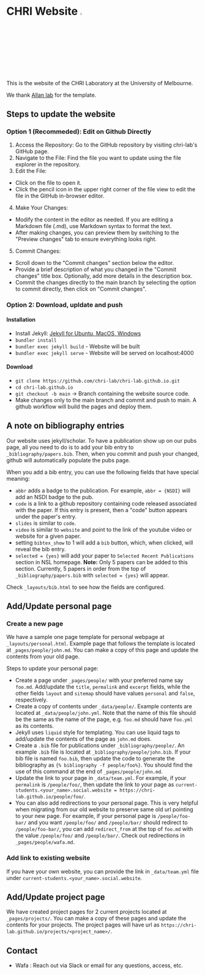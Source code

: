 # CHRI Website <a href="https://chri-lab.github.io/"><img src="images/logopic/chri-logo.png" width="4%" alt="CHRI Logo"></a>

This is the website of the CHRI Laboratory at the University of Melbourne.

We thank [Allan lab](http://www.allanlab.org/aboutwebsite.html) for the template.



## Steps to update the website

### Option 1 (Recommeded): Edit on Github Directly

1. Access the Repository: Go to the GitHub repository by visiting chri-lab's GitHub page.
2. Navigate to the File: Find the file you want to update using the file explorer in the repository.
3. Edit the File:
- Click on the file to open it.
- Click the pencil icon in the upper right corner of the file view to edit the file in the GitHub in-browser editor.
4. Make Your Changes:
- Modify the content in the editor as needed. If you are editing a Markdown file (.md), use Markdown syntax to format the text.
- After making changes, you can preview them by switching to the "Preview changes" tab to ensure everything looks right.
5. Commit Changes:
- Scroll down to the "Commit changes" section below the editor.
- Provide a brief description of what you changed in the "Commit changes" title box. Optionally, add more details in the description box.
- Commit the changes directly to the main branch by selecting the option to commit directly, then click on "Commit changes".


### Option 2: Download, upldate and push

#### Installation

- Install Jekyll: [Jekyll for Ubuntu, MacOS, Windows](https://jekyllrb.com/docs/installation/)
- `bundler install`
- `bundler exec jekyll build` - Website will be built
- `bundler exec jekyll serve` - Website will be served on localhost:4000

#### Download

- `git clone https://github.com/chri-lab/chri-lab.github.io.git`
- `cd chri-lab.github.io`
- `git checkout -b main` -> Branch containing the website source code.
- Make changes only to the main branch and commit and push to main. A github workflow will build the pages and deploy them. 

## A note on bibliography entries

Our website uses jekyll/scholar. To have a publication show up on our pubs page, all you need to do is to add your bib entry to `_bibliography/papers.bib`. Then, when you commit and push your changed, github will automatically populate the pubs page.

When you add a bib entry, you can use the following fields that have special meaning:

- `abbr` adds a badge to the publication. For example, `abbr = {NSDI}` will add an NSDI badge to the pub.
- `code` is a link to a github repository containing code released associated with the paper. If this entry is present, then a "code" button appears under the paper's entry.
- `slides` is similar to `code`.
- `video` is similar to `website` and point to the link of the youtube video or website for a given paper.
- setting `bibtex_show` to 1 will add a `bib` button, which, when clicked, will reveal the bib entry.
- `selected = {yes}` will add your paper to `Selected Recent Publications` section in NSL homepage. **Note:** Only 5 papers can be added to this section. Currently, 5 papers in order from the top of `_bibliography/papers.bib` with `selected = {yes}` will appear. 

Check `_layouts/bib.html` to see how the fields are configured.

## Add/Update personal page

### Create a new page

We have a sample one page template for personal webpage at `_layouts/personal.html`. Example page that follows the template is located at `_pages/people/john.md`. You can make a copy of this page and update the contents from your old page.

Steps to update your personal page:

- Create a page under `_pages/people/` with your preferred name say `foo.md`. Add/update the `title`, `permalink` and `excerpt` fields, while the other fields `layout` and `sitemap` should have values `personal` and `false`, respectively.
- Create a copy of contents under `_data/people/`. Example contents are located at `_data/people/john.yml`. Note that the name of this file should be the same as the name of the page, e.g. `foo.md` should have `foo.yml` as its contents.
- Jekyll uses `liquid` style for templating. You can use liquid tags to add/update the contents of the page as `john.md` does.
- Create a `.bib` file for publications under `_bibliography/people/`. An example `.bib` file is located at `_bibliography/people/john.bib`. If your bib file is named `foo.bib`, then update the code to generate the bibliography as `{% bibliography -f people/foo%}`. You should find the use of this command at the end of `_pages/people/john.md`.
- Update the link to your page in `_data/team.yml`. For example, if your `permalink` is `/people/foo/`, then update the link to your page as `current-students.<your_name>.social.website = https://chri-lab.github.io/people/foo/`.
- You can also add redirections to your personal page. This is very helpful when migrating from our old website to preserve same old url pointing to your new page. For example, if your personal page is `/people/foo-bar/` and you want `/people/foo/` and `/people/bar/` should redirect to `/people/foo-bar/`, you can add `redirect_from` at the top of `foo.md` with the value `/people/foo/` and `/people/bar/`. Check out redirections in `_pages/people/wafa.md`.

### Add link to existing website

If you have your own website, you can provide the link in `_data/team.yml` file under `current-students.<your_name>.social.website`.

## Add/Update project page

We have created project pages for 2 current projects located at `_pages/projects/`. You can make a copy of these pages and update the contents for your projects.
The project pages will have url as `https://chri-lab.github.io/projects/<project_name>/`.

## Contact

- Wafa : Reach out via Slack or email for any questions, access, etc.
<!-- Trigger rebuild -->
